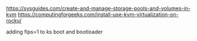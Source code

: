 https://sysguides.com/create-and-manage-storage-pools-and-volumes-in-kvm
https://computingforgeeks.com/install-use-kvm-virtualization-on-rocky/

adding fips=1 to ks boot and bootloader
